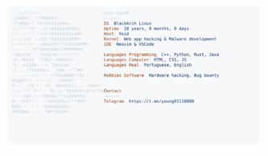 <a href="https://github.com/most-dopeP/">
  <picture>
    <source media="(prefers-color-scheme: dark)" srcset="https://raw.githubusercontent.com/most-dopeP/most-dopeP/main/dark_mode.svg">
    <source media="(prefers-color-scheme: light)" srcset="https://raw.githubusercontent.com/most-dopeP/most-dopeP/main/light_mode.svg">
    <img alt="Profile" src="https://raw.githubusercontent.com/most-dopeP/most-dopeP/main/dark_mode.svg">
  </picture>
</a>

